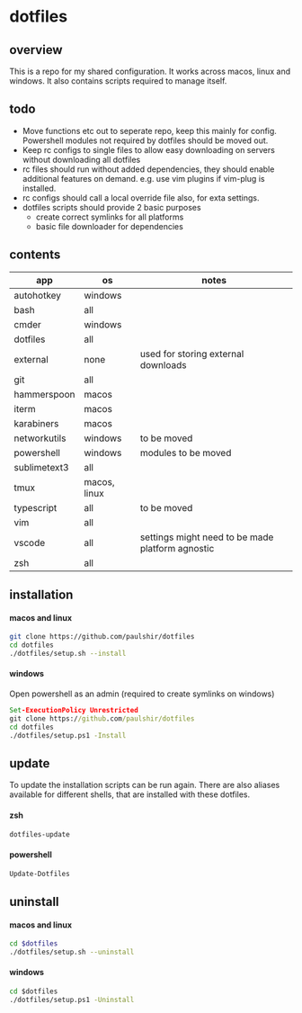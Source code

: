 dotfiles
========

## overview ##
This is a repo for my shared configuration. It works across macos, linux and windows. It also contains scripts required to manage itself.

## todo ##
* Move functions etc out to seperate repo, keep this mainly for config. Powershell modules not required by dotfiles should be moved out.
* Keep rc configs to single files to allow easy downloading on servers without downloading all dotfiles
* rc files should run without added dependencies, they should enable additional features on demand. e.g. use vim plugins if vim-plug is installed.
* rc configs should call a local override file also, for exta settings.
* dotfiles scripts should provide 2 basic purposes
  + create correct symlinks for all platforms
  + basic file downloader for dependencies

## contents ##
| app          | os           | notes |
|--------------|--------------|-------|
| autohotkey   | windows      | |
| bash         | all          | |
| cmder        | windows      | |
| dotfiles     | all          | |
| external     | none         | used for storing external downloads |
| git          | all          | |
| hammerspoon  | macos        | |
| iterm        | macos        | |
| karabiners   | macos        | |
| networkutils | windows      | to be moved |
| powershell   | windows      | modules to be moved |
| sublimetext3 | all          | |
| tmux         | macos, linux | |
| typescript   | all          | to be moved |
| vim          | all          | |
| vscode       | all          | settings might need to be made platform agnostic |
| zsh          | all          | |

## installation ##
#### macos and linux ####
```zsh
git clone https://github.com/paulshir/dotfiles
cd dotfiles
./dotfiles/setup.sh --install
```

#### windows ####
Open powershell as an admin (required to create symlinks on windows)
```cmd
Set-ExecutionPolicy Unrestricted
git clone https://github.com/paulshir/dotfiles
cd dotfiles
./dotfiles/setup.ps1 -Install
```

## update ##
To update the installation scripts can be run again. There are also aliases available for different shells, that are installed with these dotfiles.

#### zsh ####
```zsh
dotfiles-update
```

#### powershell ####
```cmd
Update-Dotfiles
```

## uninstall ##
#### macos and linux ####
```zsh
cd $dotfiles
./dotfiles/setup.sh --uninstall
```

#### windows ####
```cmd
cd $dotfiles
./dotfiles/setup.ps1 -Uninstall
```